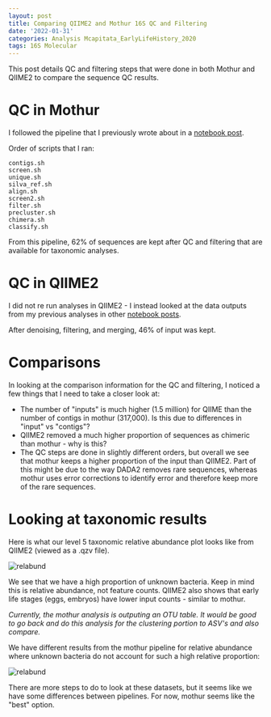 ```yaml
---
layout: post
title: Comparing QIIME2 and Mothur 16S QC and Filtering
date: '2022-01-31'
categories: Analysis Mcapitata_EarlyLifeHistory_2020
tags: 16S Molecular
---
```


This post details QC and filtering steps that were done in both Mothur and QIIME2 to compare the sequence QC results.  

# QC in Mothur  

I followed the pipeline that I previously wrote about in a [notebook post](https://ahuffmyer.github.io/ASH_Putnam_Lab_Notebook/16S-Analysis-in-Mothr-Part-1/). 

Order of scripts that I ran: 

`contigs.sh`  
`screen.sh`  
`unique.sh`  
`silva_ref.sh`   
`align.sh`  
`screen2.sh`  
`filter.sh`  
`precluster.sh`  
`chimera.sh`  
`classify.sh`  

From this pipeline, 62% of sequences are kept after QC and filtering that are available for taxonomic analyses.  

# QC in QIIME2  

I did not re run analyses in QIIME2 - I instead looked at the data outputs from my previous analyses in other [notebook posts](https://ahuffmyer.github.io/ASH_Putnam_Lab_Notebook/Mcapitata-Development-16S-Analysis-Part-3/).  

After denoising, filtering, and merging, 46% of input was kept. 

# Comparisons  

In looking at the comparison information for the QC and filtering, I noticed a few things that I need to take a closer look at: 

- The number of "inputs" is much higher (1.5 million) for QIIME than the number of contigs in mothur (317,000). Is this due to differences in "input" vs "contigs"? 
- QIIME2 removed a much higher proportion of sequences as chimeric than mothur - why is this? 
- The QC steps are done in slightly different orders, but overall we see that mothur keeps a higher proportion of the input than QIIME2. Part of this might be due to the way DADA2 removes rare sequences, whereas mothur uses error corrections to identify error and therefore keep more of the rare sequences.  

# Looking at taxonomic results  

Here is what our level 5 taxonomic relative abundance plot looks like from QIIME2 (viewed as a .qzv file).  

![relabund](https://ahuffmyer.github.io/ASH_Putnam_Lab_Notebook/images/NotebookImages/16S/taxa_bars.png)  

We see that we have a high proportion of unknown bacteria. Keep in mind this is relative abundance, not feature counts. QIIME2 also shows that early life stages (eggs, embryos) have lower input counts - similar to mothur. 

*Currently, the mothur analysis is outputing an OTU table. It would be good to go back and do this analysis for the clustering portion to ASV's and also compare.*  

We have different results from the mothur pipeline for relative abundance where unknown bacteria do not account for such a high relative proportion: 

![relabund](https://ahuffmyer.github.io/ASH_Putnam_Lab_Notebook/images/NotebookImages/16S/mothur_relabund.png)  

There are more steps to do to look at these datasets, but it seems like we have some differences between pipelines. For now, mothur seems like the "best" option.  






